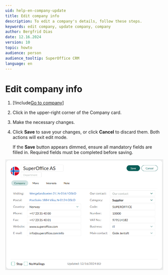 ```yaml
---
uid: help-en-company-update
title: Edit company info
description: To edit a company's details, follow these steps.
keywords: edit company, update company, company
author: Bergfrid Dias
date: 12.16.2024
version: 10
topic: howto
audience: person
audience_tooltip: SuperOffice CRM
language: en
---
```


# Edit company info

1. [!include[Go to company](../../learn/includes/goto-company.md)]

1. Click <i class="ph ph-pencil-simple" aria-label="Edit"></i> in the upper-right corner of the Company card.

1. Make the necessary changes.

1. Click **Save** to save your changes, or click **Cancel** to discard them. Both actions will exit edit mode.

    If the **Save** button appears dimmed, ensure all mandatory fields are filled in. Required fields must be completed before saving.

![The Company screen in edit mode, showing company details -screenshot][img1]

<!-- Referenced images -->
[img1]: ../../../media/loc/en/company/edit-company.png

